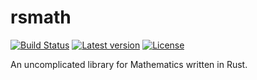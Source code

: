 # rsmath 
[![Build Status](https://travis-ci.org/aleics/rsmath.svg?branch=master)](https://travis-ci.org/aleics/rsmath) [![Latest version](https://img.shields.io/crates/v/rsmath.svg)](https://crates.io/crates/rsmath) [![License](https://img.shields.io/crates/l/cage.svg)](https://opensource.org/licenses/Apache-2.0)  

An uncomplicated library for Mathematics written in Rust.
